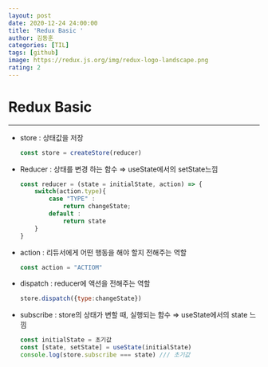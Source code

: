 ```yaml
---
layout: post
date: 2020-12-24 24:00:00
title: 'Redux Basic '
author: 김동훈
categories: [TIL]
tags: [github]
image: https://redux.js.org/img/redux-logo-landscape.png
rating: 2
---
```


# Redux Basic
---

- store : 상태값을 저장

    ```jsx
    const store = createStore(reducer)
    ```

- Reducer : 상태를 변경 하는 함수 ⇒ useState에서의 setState느낌

    ```jsx
    const reducer = (state = initialState, action) => {
    	switch(action.type){
    		case "TYPE" : 
    			return changeState;
    		default : 
    			return state
    	}
    }
    ```

- action : 리듀서에게 어떤 행동을 해야 할지 전해주는 역할

    ```jsx
    const action = "ACTIOM"
    ```

- dispatch : reducer에 액션을 전해주는 역할

    ```jsx
    store.dispatch({type:changeState})
    ```

- subscribe : store의 상태가 변할 때, 실행되는 함수 ⇒ useState에서의 state 느낌

    ```jsx
    const initialState = 초기값
    const [state, setState] = useState(initialState)
    console.log(store.subscribe === state) /// 초기값
    ```
